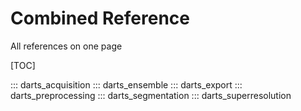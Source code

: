 # Combined Reference

All references on one page

[TOC]

::: darts_acquisition
::: darts_ensemble
::: darts_export
::: darts_preprocessing
::: darts_segmentation
::: darts_superresolution
